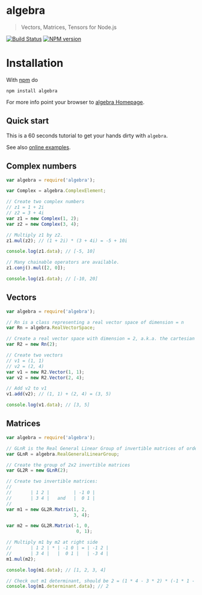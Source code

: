 algebra
=======

> Vectors, Matrices, Tensors for Node.js

[![Build Status](https://travis-ci.org/fibo/algebra.png?branch=master)](https://travis-ci.org/fibo/algebra?branch=master) [![NPM version](https://badge.fury.io/js/algebra.png)](http://badge.fury.io/js/algebra)

 
# Installation

With [npm](https://npmjs.org/) do

```
npm install algebra
```

For more info point your browser to [algebra Homepage](http://www.g14n.info/algebra/).

## Quick start

This is a 60 seconds tutorial to get your hands dirty with `algebra`.

See also [online examples](https://github.com/fibo/algebra/tree/master/examples).

## Complex numbers

```js
var algebra = require('algebra');

var Complex = algebra.ComplexElement;

// Create two complex numbers
// z1 = 1 + 2i
// z2 = 3 + 4i
var z1 = new Complex(1, 2);
var z2 = new Complex(3, 4);

// Multiply z1 by z2.
z1.mul(z2); // (1 + 2i) * (3 + 4i) = -5 + 10i

console.log(z1.data); // [-5, 10]

// Many chainable operators are available.
z1.conj().mul([2, 0]);

console.log(z1.data); // [-10, 20]
```

## Vectors

```js
var algebra = require('algebra');

// Rn is a class representing a real vector space of dimension = n
var Rn = algebra.RealVectorSpace;

// Create a real vector space with dimension = 2, a.k.a. the cartesian plane
var R2 = new Rn(2);

// Create two vectors
// v1 = (1, 1)
// v2 = (2, 4)
var v1 = new R2.Vector(1, 1);
var v2 = new R2.Vector(2, 4);

// Add v2 to v1
v1.add(v2); // (1, 1) + (2, 4) = (3, 5)

console.log(v1.data); // [3, 5]
```

## Matrices

```js
var algebra = require('algebra');

// GLnR is the Real General Linear Group of invertible matrices of order n
var GLnR = algebra.RealGeneralLinearGroup;

// Create the group of 2x2 invertible matrices
var GL2R = new GLnR(2);

// Create two invertible matrices:
//
//       | 1 2 |         | -1 0 |
//       | 3 4 |   and   |  0 1 |
//
var m1 = new GL2R.Matrix(1, 2,
                         3, 4);

var m2 = new GL2R.Matrix(-1, 0,
                          0, 1);

// Multiply m1 by m2 at right side
//       | 1 2 | * | -1 0 | = | -1 2 |
//       | 3 4 |   |  0 1 |   | -3 4 |
m1.mul(m2);

console.log(m1.data); // [1, 2, 3, 4]

// Check out m1 determinant, should be 2 = (1 * 4 - 3 * 2) * (-1 * 1 - 0 * 0)
console.log(m1.determinant.data); // 2
```

